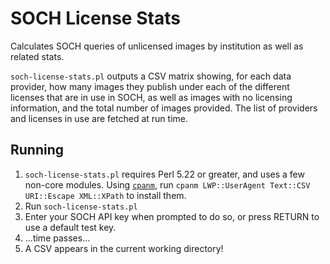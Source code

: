 # SOCH License Stats

Calculates SOCH queries of unlicensed images by institution as well as related stats.

`soch-license-stats.pl` outputs a CSV matrix showing, for each data provider, how many images they publish under each of the different licenses that are in use in SOCH, as well as images with no licensing information, and the total number of images provided. The list of providers and licenses in use are fetched at run time.

## Running

1. `soch-license-stats.pl` requires Perl 5.22 or greater, and uses a few non-core modules. Using [`cpanm`](https://metacpan.org/pod/App::cpanminus), run `cpanm LWP::UserAgent Text::CSV URI::Escape XML::XPath` to install them.
2. Run `soch-license-stats.pl`
3. Enter your SOCH API key when prompted to do so, or press RETURN to use a default test key.
4. ...time passes...
5. A CSV appears in the current working directory!

